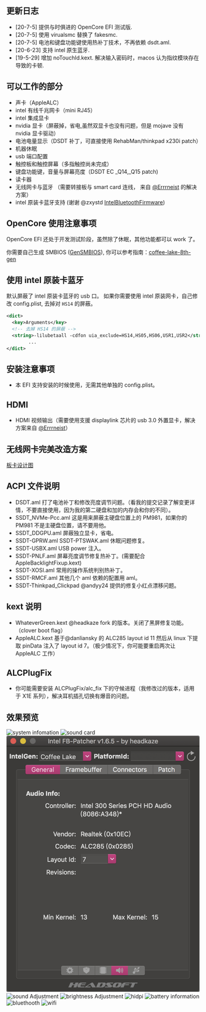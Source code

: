 ## 更新日志

- [20-7-5] 提供与时俱进的 OpenCore EFI 测试版.
- [20-7-5] 使用 virualsmc 替换了 fakesmc.
- [20-7-5] 电池和键盘功能键使用热补丁技术，不再依赖 dsdt.aml.
- [20-6-23] 支持 intel 原生蓝牙.
- [19-5-29] 增加 noTouchId.kext. 解决输入密码时，macos 认为指纹模块存在导致的卡顿.

## 可以工作的部分

- 声卡（AppleALC）
- intel 有线千兆网卡（mini RJ45）
- intel 集成显卡
- nvidia 显卡（屏蔽掉，省电,虽然双显卡也没有问题，但是 mojave 没有 nvidia 显卡驱动）
- 电池电量显示（DSDT 补丁，可直接使用 RehabMan/thinkpad x230i patch）
- 机器休眠
- usb 端口配置
- 触控板和触控屏幕（多指触控尚未完成）
- 键盘功能键，音量与屏幕亮度（DSDT EC \_Q14,\_Q15 patch)
- 读卡器
- 无线网卡与蓝牙 （需要转接板与 smart card 连线， 来自 [@Errrneist](https://github.com/Errrneist/Hackintosh-Thinkpad-X1-Extreme) 的解决方案）
- intel 原装卡蓝牙支持 (谢谢 @zxystd [IntelBluetoothFirmware](https://github.com/zxystd/IntelBluetoothFirmware))

## OpenCore 使用注意事项

OpenCore EFI 还处于开发测试阶段，虽然除了休眠，其他功能都可以 work 了。

你需要自己生成 SMBIOS ([GenSMBIOS](https://github.com/corpnewt/GenSMBIOS)),
你可以参考指南：[coffee-lake-8th-gen](https://khronokernel.github.io/Opencore-Vanilla-Laptop-Guide/config.plist/coffee-lake-8th-gen.html#Platforminfo)

## 使用 intel 原装卡蓝牙

默认屏蔽了 intel 原装卡蓝牙的 usb 口。 如果你需要使用 intel 原装网卡，自己修改 config.plist, 去掉对 `HS14` 的屏蔽。

```xml
<dict>
  <key>Arguments</key>
  <!-- 去掉 HS14 的屏蔽 -->
  <string>-lilubetaall -cdfon uia_exclude=HS14,HS05,HS06,USR1,USR2</string>
        ...
</dict>
```

## 安装注意事项

- 本 EFI 支持安装的时候使用，无需其他单独的 config.plist。

## HDMI

- HDMI 视频输出（需要使用支援 displaylink 芯片的 usb 3.0 外置显卡，解决方案来自 [@Errrneist](https://github.com/Errrneist/Hackintosh-Thinkpad-X1-Extreme)）

## 无线网卡完美改造方案

[板卡设计图](https://github.com/zysuper/Thinkpad-X1-extreme-EFI/blob/master/doc/Wi-Fi%20bluethooth-zh.md)

## ACPI 文件说明

- DSDT.aml 打了电池补丁和修改亮度调节问题。（看我的提交记录了解变更详情，不要直接使用，因为我的第二硬盘和加的内存会和你的不同）。
- SSDT_NVMe-Pcc.aml 这是用来屏蔽主硬盘位置上的 PM981，如果你的 PM981 不是主硬盘位置，请不要用他。
- SSDT_DDGPU.aml 屏蔽独立显卡，省电。
- SSDT-GPRW.aml SSDT-PTSWAK.aml 休眠问题修复。
- SSDT-USBX.aml USB power 注入。
- SSDT-PNLF.aml 屏幕亮度调节修复热补丁。(需要配合 AppleBacklightFixup.kext)
- SSDT-XOSI.aml 常用的操作系统判别热补丁。
- SSDT-RMCF.aml 其他几个 aml 依赖的配置用 aml。
- SSDT-Thinkpad_Clickpad @andyy24 提供的修复小红点漂移问题。

## kext 说明

- WhateverGreen.kext @headkaze fork 的版本。关闭了黑屏修复功能。（clover boot flag）
- AppleALC.kext 基于@danliansky 的 ALC285 layout id 11 然后从 linux 下提取 pinData 注入了 layout id 7。（极少情况下，你可能要重启两次让 AppleALC 工作）

## ALCPlugFix

- 你可能需要安装 ALCPlugFix/alc_fix 下的守候进程（我修改过的版本，适用于 X1E 系列），解决耳机插孔切换有爆音的问题。

## 效果预览

![system infomation](https://github.com/zysuper/Thinkpad-X1-extreme-EFI/raw/master/screenshot/WX20181112-135012%402x.png)
![sound card](https://github.com/zysuper/Thinkpad-X1-extreme-EFI/raw/master/screenshot/WX20181112-135132%402x.png)
![sound card information](https://github.com/zysuper/Thinkpad-X1-extreme-EFI/raw/master/screenshot/WX20181120-160913%402x.png)
![sound Adjustment](https://raw.githubusercontent.com/zysuper/Thinkpad-X1-extreme-EFI/master/screenshot/WX20181112-135224%402x.png)
![brightness Adjustment](https://github.com/zysuper/Thinkpad-X1-extreme-EFI/raw/master/screenshot/WX20181112-135216%402x.png)
![hidpi](https://github.com/zysuper/Thinkpad-X1-extreme-EFI/raw/master/screenshot/WX20181112-135157%402x.png)
![battery information](https://github.com/zysuper/Thinkpad-X1-extreme-EFI/raw/master/screenshot/WX20181112-135103%402x.png)
![bluethooth](https://github.com/zysuper/Thinkpad-X1-extreme-EFI/raw/master/screenshot/bluethooth.png)
![wifi](https://github.com/zysuper/Thinkpad-X1-extreme-EFI/raw/master/screenshot/wifi.png)
